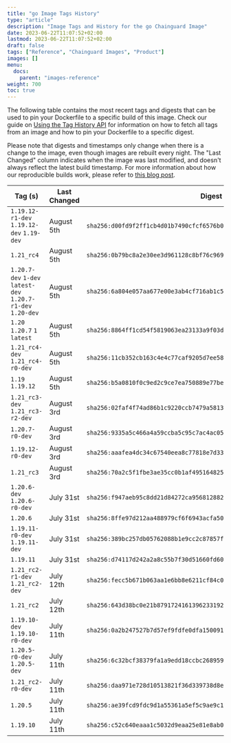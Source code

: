 ```yaml
---
title: "go Image Tags History"
type: "article"
description: "Image Tags and History for the go Chainguard Image"
date: 2023-06-22T11:07:52+02:00
lastmod: 2023-06-22T11:07:52+02:00
draft: false
tags: ["Reference", "Chainguard Images", "Product"]
images: []
menu:
  docs:
    parent: "images-reference"
weight: 700
toc: true
---
```


The following table contains the most recent tags and digests that can be used to pin your Dockerfile to a specific build of this image. Check our guide on [Using the Tag History API](/chainguard/chainguard-images/using-the-tag-history-api/) for information on how to fetch all tags from an image and how to pin your Dockerfile to a specific digest.

Please note that digests and timestamps only change when there is a change to the image, even though images are rebuilt every night. The "Last Changed" column indicates when the image was last modified, and doesn't always reflect the latest build timestamp. For more information about how our reproducible builds work, please refer to [this blog post](https://www.chainguard.dev/unchained/reproducing-chainguards-reproducible-image-builds).

| Tag (s)                                                       | Last Changed | Digest                                                                    |
|---------------------------------------------------------------|--------------|---------------------------------------------------------------------------|
|  `1.19.12-r1-dev` `1.19.12-dev` `1.19-dev`                    | August 5th   | `sha256:d00fd9f2ff1cb4d01b7490cfcf6576b09ec403643b82fef2dbc0706f52bf7b03` |
|  `1.21_rc4`                                                   | August 5th   | `sha256:0b79bc8a2e30ee3d961128c8bf76c969a52a03d760587224cd24f047d4e624c7` |
|  `1.20.7-dev` `1-dev` `latest-dev` `1.20.7-r1-dev` `1.20-dev` | August 5th   | `sha256:6a804e057aa677e00e3ab4cf716ab1c50fd0037f9d0555b7a5e128ad3b1b18d5` |
|  `1.20` `1.20.7` `1` `latest`                                 | August 5th   | `sha256:8864ff1cd54f5819063ea23133a9f03d7626cec7e9fba8efa7004c71176adc48` |
|  `1.21_rc4-dev` `1.21_rc4-r0-dev`                             | August 5th   | `sha256:11cb352cb163c4e4c77caf9205d7ee58ca0e00b275c17ec979729642dcc33f1a` |
|  `1.19` `1.19.12`                                             | August 5th   | `sha256:b5a0810f0c9ed2c9ce7ea750889e77be32d4ea46e2c93526b82d628ba0452df4` |
|  `1.21_rc3-dev` `1.21_rc3-r2-dev`                             | August 3rd   | `sha256:02faf4f74ad86b1c9220ccb7479a581386a8f517c20ca1b8953e6b56aca5b04c` |
|  `1.20.7-r0-dev`                                              | August 3rd   | `sha256:9335a5c466a4a59ccba5c95c7ac4ac05f168cf490b8788c0fe246ec139daa380` |
|  `1.19.12-r0-dev`                                             | August 3rd   | `sha256:aaafea4dc34c67540eea8c77818e7d3343aebada8772043d0ff1a146de2d22e5` |
|  `1.21_rc3`                                                   | August 3rd   | `sha256:70a2c5f1fbe3ae35cc0b1af49516482583d1bac2760964a3afb9682487202577` |
|  `1.20.6-dev` `1.20.6-r0-dev`                                 | July 31st    | `sha256:f947aeb95c8dd21d84272ca9568128825711187122508dfbef82f08596f57353` |
|  `1.20.6`                                                     | July 31st    | `sha256:8ffe97d212aa488979cf6f6943acfa50549a29499f14fe1be7cff48b5f7588b7` |
|  `1.19.11-r0-dev` `1.19.11-dev`                               | July 31st    | `sha256:389bc257db05762088b1e9cc2c87857fd43eac8fe3109b6962e08b0f39a025a4` |
|  `1.19.11`                                                    | July 31st    | `sha256:d74117d242a2a8c55b7f30d51660fd60779ebe72c547e32043c1d551b23f1386` |
|  `1.21_rc2-r1-dev` `1.21_rc2-dev`                             | July 12th    | `sha256:fecc5b671b063aa1e6bb8e6211cf84c0b945fbb6360df9d29236365465bf5e64` |
|  `1.21_rc2`                                                   | July 12th    | `sha256:643d38bc0e21b87917241613962331927f4f0b006c550950dfbcc81591eaf41a` |
|  `1.19.10-dev` `1.19.10-r0-dev`                               | July 11th    | `sha256:0a2b247527b7d57ef9fdfe0dfa1500915d4c1e58050c88d29e849b39caa4cbc3` |
|  `1.20.5-r0-dev` `1.20.5-dev`                                 | July 11th    | `sha256:6c32bcf38379fa1a9edd18ccbc26895907e995cbbdd0da2d9c4d59342d8b5180` |
|  `1.21_rc2-r0-dev`                                            | July 11th    | `sha256:daa971e728d10513821f36d339738d8e8d1a89979da67a6d2afddfb428265917` |
|  `1.20.5`                                                     | July 11th    | `sha256:ae39fcd9fdc9d1a55361a5ef5c9ae9c11a212582731f26646a94c66a77a65d53` |
|  `1.19.10`                                                    | July 11th    | `sha256:c52c640eaaa1c5032d9eaa25e81e8ab0b7543d0ab1e2c09a0baec98e28620c9c` |
